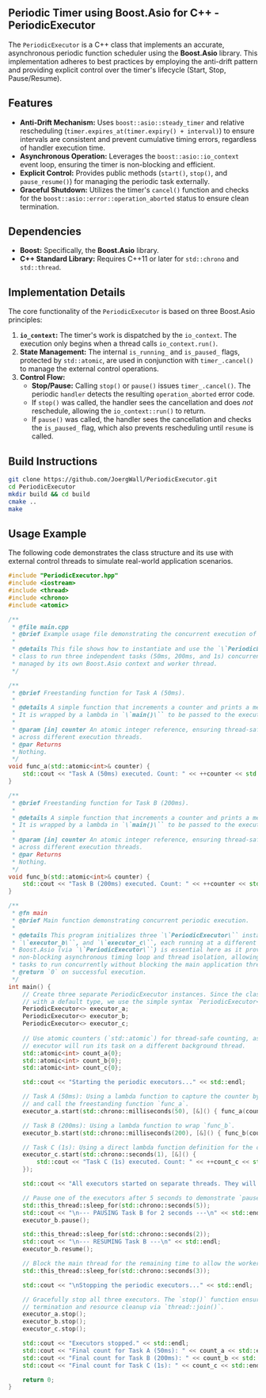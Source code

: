 ## Periodic Timer using Boost.Asio for C++ - PeriodicExecutor

The `PeriodicExecutor` is a C++ class that implements an accurate, asynchronous periodic function scheduler using the **Boost.Asio** library. This implementation adheres to best practices by employing the anti-drift pattern and providing explicit control over the timer's lifecycle (Start, Stop, Pause/Resume).

## Features

  * **Anti-Drift Mechanism:** Uses `boost::asio::steady_timer` and relative rescheduling (`timer.expires_at(timer.expiry() + interval)`) to ensure intervals are consistent and prevent cumulative timing errors, regardless of handler execution time.
  * **Asynchronous Operation:** Leverages the `boost::asio::io_context` event loop, ensuring the timer is non-blocking and efficient.
  * **Explicit Control:** Provides public methods (`start()`, `stop()`, and `pause_resume()`) for managing the periodic task externally.
  * **Graceful Shutdown:** Utilizes the timer's `cancel()` function and checks for the `boost::asio::error::operation_aborted` status to ensure clean termination.

## Dependencies

  * **Boost:** Specifically, the **Boost.Asio** library.
  * **C++ Standard Library:** Requires C++11 or later for `std::chrono` and `std::thread`.

## Implementation Details

The core functionality of the `PeriodicExecutor` is based on three Boost.Asio principles:

1.  **`io_context`:** The timer's work is dispatched by the `io_context`. The execution only begins when a thread calls `io_context.run()`.
2.  **State Management:** The internal `is_running_` and `is_paused_` flags, protected by `std::atomic`, are used in conjunction with `timer_.cancel()` to manage the external control operations.
3.  **Control Flow:**
      * **Stop/Pause:** Calling `stop()` or `pause()` issues `timer_.cancel()`. The periodic `handler` detects the resulting `operation_aborted` error code.
      * If `stop()` was called, the handler sees the cancellation and does *not* reschedule, allowing the `io_context::run()` to return.
      * If `pause()` was called, the handler sees the cancellation and checks the `is_paused_` flag, which also prevents rescheduling until `resume` is called.

## Build Instructions
```bash
git clone https://github.com/JoergWall/PeriodicExecutor.git
cd PeriodicExecutor
mkdir build && cd build
cmake ..
make 

```


## Usage Example

The following code demonstrates the class structure and its use with external control threads to simulate real-world application scenarios.

```cpp
#include "PeriodicExecutor.hpp"
#include <iostream>
#include <thread>
#include <chrono>
#include <atomic>

/**
 * @file main.cpp
 * @brief Example usage file demonstrating the concurrent execution of periodic tasks.
 *
 * @details This file shows how to instantiate and use the `\`PeriodicExecutor\``
 * class to run three independent tasks (50ms, 200ms, and 1s) concurrently, each
 * managed by its own Boost.Asio context and worker thread.
 */

/**
 * @brief Freestanding function for Task A (50ms).
 *
 * @details A simple function that increments a counter and prints a message.
 * It is wrapped by a lambda in `\`main()\`` to be passed to the executor.
 *
 * @param [in] counter An atomic integer reference, ensuring thread-safe access
 * across different execution threads.
 * @par Returns
 * Nothing.
 */
void func_a(std::atomic<int>& counter) {
    std::cout << "Task A (50ms) executed. Count: " << ++counter << std::endl;
}

/**
 * @brief Freestanding function for Task B (200ms).
 *
 * @details A simple function that increments a counter and prints a message.
 * It is wrapped by a lambda in `\`main()\`` to be passed to the executor.
 *
 * @param [in] counter An atomic integer reference, ensuring thread-safe access
 * across different execution threads.
 * @par Returns
 * Nothing.
 */
void func_b(std::atomic<int>& counter) {
    std::cout << "Task B (200ms) executed. Count: " << ++counter << std::endl;
}

/**
 * @fn main
 * @brief Main function demonstrating concurrent periodic execution.
 *
 * @details This program initializes three `\`PeriodicExecutor\`` instances: `\`executor_a\``,
 * `\`executor_b\``, and `\`executor_c\``, each running at a different frequency.
 * Boost.Asio (via `\`PeriodicExecutor\``) is essential here as it provides the
 * non-blocking asynchronous timing loop and thread isolation, allowing all three
 * tasks to run concurrently without blocking the main application thread.
 * @return `0` on successful execution.
 */
int main() {
    // Create three separate PeriodicExecutor instances. Since the class is templated
    // with a default type, we use the simple syntax `PeriodicExecutor<>`.
    PeriodicExecutor<> executor_a;
    PeriodicExecutor<> executor_b;
    PeriodicExecutor<> executor_c;
    
    // Use atomic counters (`std::atomic`) for thread-safe counting, as each
    // executor will run its task on a different background thread.
    std::atomic<int> count_a{0};
    std::atomic<int> count_b{0};
    std::atomic<int> count_c{0};

    std::cout << "Starting the periodic executors..." << std::endl;

    // Task A (50ms): Using a lambda function to capture the counter by reference
    // and call the freestanding function `func_a`.
    executor_a.start(std::chrono::milliseconds(50), [&]() { func_a(count_a); });

    // Task B (200ms): Using a lambda function to wrap `func_b`.
    executor_b.start(std::chrono::milliseconds(200), [&]() { func_b(count_b); });

    // Task C (1s): Using a direct lambda function definition for the callback.
    executor_c.start(std::chrono::seconds(1), [&]() { 
        std::cout << "Task C (1s) executed. Count: " << ++count_c << std::endl; 
    });

    std::cout << "All executors started on separate threads. They will run for 10 seconds." << std::endl;

    // Pause one of the executors after 5 seconds to demonstrate `pause()`/`resume()`.
    std::this_thread::sleep_for(std::chrono::seconds(5));
    std::cout << "\n--- PAUSING Task B for 2 seconds ---\n" << std::endl;
    executor_b.pause();

    std::this_thread::sleep_for(std::chrono::seconds(2));
    std::cout << "\n--- RESUMING Task B ---\n" << std::endl;
    executor_b.resume();

    // Block the main thread for the remaining time to allow the worker threads to run.
    std::this_thread::sleep_for(std::chrono::seconds(3));

    std::cout << "\nStopping the periodic executors..." << std::endl;

    // Gracefully stop all three executors. The `stop()` function ensures safe
    // termination and resource cleanup via `thread::join()`.
    executor_a.stop();
    executor_b.stop();
    executor_c.stop();

    std::cout << "Executors stopped." << std::endl;
    std::cout << "Final count for Task A (50ms): " << count_a << std::endl;
    std::cout << "Final count for Task B (200ms): " << count_b << std::endl;
    std::cout << "Final count for Task C (1s): " << count_c << std::endl;

    return 0;
}
```